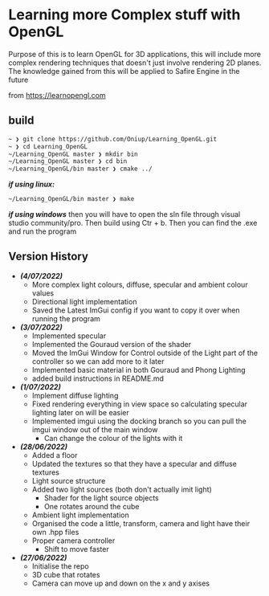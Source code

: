 # Learning more Complex stuff with OpenGL

Purpose of this is to learn OpenGL for 3D applications, this will include more complex rendering techniques that
doesn't just involve rendering 2D planes. The knowledge gained from this will be applied to Safire Engine in the future

from https://learnopengl.com

## build

```bash
~ ❯ git clone https://github.com/Oniup/Learning_OpenGL.git
~ ❯ cd Learning_OpenGL 
~/Learning_OpenGL master ❯ mkdir bin
~/Learning_OpenGL master ❯ cd bin 
~/Learning_OpenGL/bin master ❯ cmake ../
```

***if using linux:***

```bash
~/Learning_OpenGL/bin master ❯ make
```

***if using windows*** then you will have to open the sln file through visual studio community/pro. Then build using Ctr + b. Then you can find the .exe and run the program

## Version History

* ***(4/07/2022)***
  * More complex light colours, diffuse, specular and ambient colour values
  * Directional light implementation
  * Saved the Latest ImGui config if you want to copy it over when running the program
* ***(3/07/2022)***
  * Implemented specular
  * Implemented the Gouraud version of the shader
  * Moved the ImGui Window for Control outside of the Light part of the controller so we can add more to it later
  * Implemented basic material in both Gouraud and Phong Lighting
  * added build instructions in README.md
* ***(1/07/2022)***
  * Implement diffuse lighting
  * Fixed rendering everything in view space so calculating specular lighting later on will be easier
  * Implemented imgui using the docking branch so you can pull the imgui window out of the main window
    * Can change the colour of the lights with it
* ***(28/06/2022)***
  * Added a floor
  * Updated the textures so that they have a specular and diffuse textures
  * Light source structure
  * Added two light sources (both don't actually imit light)
    * Shader for the light source objects
    * One rotates around the cube
  * Ambient light implementation
  * Organised the code a little, transform, camera and light have their own .hpp files
  * Proper camera controller
    * Shift to move faster
* ***(27/06/2022)***
  * Initialise the repo
  * 3D cube that rotates
  * Camera can move up and down on the x and y axises 
